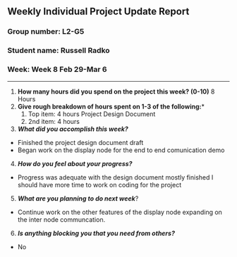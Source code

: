 ## Weekly Individual Project Update Report
### Group number: L2-G5
### Student name: Russell Radko
### Week: Week 8 Feb 29-Mar 6
___
1. **How many hours did you spend on the project this week? (0-10)**
    8 Hours
2. **Give rough breakdown of hours spent on 1-3 of the following:***
   1. Top item: 4 hours Project Design Document
   2. 2nd item: 4 hours 
3. ***What did you accomplish this week?***
  - Finished the project design document draft
  - Began work on the display node for the end to end comunication demo

4. ***How do you feel about your progress?*** 
  - Progress was adequate with the design document mostly finished I should have more time to work on coding for the project

5. ***What are you planning to do next week***? 
  - Continue work on the other features of the display node expanding on the inter node communcation.

6. ***Is anything blocking you that you need from others?*** 
  - No

